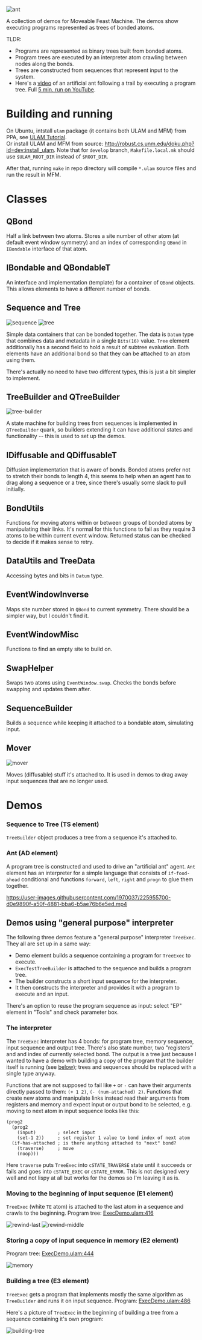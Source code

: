 ![ant](https://user-images.githubusercontent.com/1970037/225900641-fa48f082-9cda-40fe-a545-be0ae0a2d5f8.png)

A collection of demos for Moveable Feast Machine.
The demos show executing programs represented as trees of bonded atoms.

TLDR:
* Programs are represented as binary trees built from bonded atoms.
* Program trees are executed by an interpreter atom crawling between nodes along the bonds.
* Trees are constructed from sequences that represent input to the system.
* Here's a [video](#ant-ad-element) of an artificial ant following a trail by executing a program tree. Full [5 min. run on YouTube](https://www.youtube.com/watch?v=1OOWWHmasfc).

# Building and running
On Ubuntu, intstall `ulam` package (it contains both ULAM and MFM) from PPA, see [ULAM Tutorial](https://github.com/elenasa/ULAM/wiki/Ulam-Programming-Language).  
Or install ULAM and MFM from source: http://robust.cs.unm.edu/doku.php?id=dev:install_ulam. Note that for `develop` branch, `Makefile.local.mk` should use `$ULAM_ROOT_DIR` instead of `$ROOT_DIR`.

After that, running `make` in repo directory will compile `*.ulam` source files and run the result in MFM.

# Classes

## QBond
Half a link between two atoms. Stores a site number of other atom (at default event window symmetry) and an index of corresponding `QBond` in `IBondable` interface of that atom.

## IBondable and QBondableT
An interface and implementation (template) for a container of `QBond` objects. This allows elements to have a different number of bonds.

## Sequence and Tree
![sequence](https://user-images.githubusercontent.com/1970037/226056347-dda3892c-c464-4c90-b1dd-328bf005e9cd.png)
![tree](https://user-images.githubusercontent.com/1970037/226056371-4862d47a-a0bb-4415-a97a-19bbb64cb59d.png)


Simple data containers that can be bonded together. The data is `Datum` type that combines data and metadata in a single `Bits(16)` value. `Tree` element additionally has a second field to hold a result of subtree evaluation. Both elements have an additional bond so that they can be attached to an atom using them.

There's actually no need to have two different types, this is just a bit simpler to implement.

## TreeBuilder and QTreeBuilder
![tree-builder](https://user-images.githubusercontent.com/1970037/225903165-1e3d222f-2dbb-4ca7-a399-fe4ea73a4a28.png)

A state machine for building trees from sequences is implemented in `QTreeBuilder` quark, so builders extending it can have additional states and functionality -- this is used to set up the demos.

## IDiffusable and QDiffusableT
Diffusion implementation that is aware of bonds. Bonded atoms prefer not to stretch their bonds to length 4, this seems to help when an agent has to drag along a sequence or a tree, since there's usually some slack to pull initially.

## BondUtils
Functions for moving atoms within or between groups of bonded atoms by manipulating their links. It's normal for this functions to fail as they require 3 atoms to be within current event window. Returned status can be checked to decide if it makes sense to retry.

## DataUtils and TreeData
Accessing bytes and bits in `Datum` type.

## EventWindowInverse
Maps site number stored in `QBond` to current symmetry. There should be a simpler way, but I couldn't find it.

## EventWindowMisc
Functions to find an empty site to build on.

## SwapHelper
Swaps two atoms using `EventWindow.swap`. Checks the bonds before swapping and updates them after.

## SequenceBuilder
Builds a sequence while keeping it attached to a bondable atom, simulating input.

## Mover
![mover](https://user-images.githubusercontent.com/1970037/225904224-e2feebbd-bf3e-4214-8746-88c37e439f1e.png)

Moves (diffusable) stuff it's attached to. It is used in demos to drag away input sequences that are no longer used.


# Demos

### Sequence to Tree (TS element)
`TreeBuilder` object produces a tree from a sequence it's attached to.

### Ant (AD element)
A program tree is constructed and used to drive an "artificial ant" agent. `Ant` element has an interpreter for a simple language that consists of `if-food-ahead` conditional and functions `forward`, `left`, `right` and `progn` to glue them together.


https://user-images.githubusercontent.com/1970037/225955700-d0e9890f-a50f-4881-bba6-b5ae76b6e5ed.mp4



## Demos using "general purpose" interpreter
The following three demos feature a "general purpose" interpreter `TreeExec`. They all are set up in a same way:
* Demo element builds a sequence containing a program for `TreeExec` to execute.
* `ExecTestTreeBuilder` is attached to the sequence and builds a program tree.
* The builder constructs a short input sequence for the interpreter.
* It then constructs the interpreter and provides it with a program to execute and an input.

There's an option to reuse the program sequence as input: select "EP" element in "Tools" and check parameter box.

### The interpreter
The `TreeExec` interpreter has 4 bonds: for program tree, memory sequence, input sequence and output tree. There's also state number, two "registers" and and index of currently selected bond. The output is a tree just because I wanted to have a demo with building a copy of the program that the builder itself is running (see [below](#building-a-tree-e3-element)); trees and sequences should be replaced with a single type anyway.

Functions that are not supposed to fail like `+` or `-` can have their arguments directly passed to them: `(+ 1 2)`, `(- (num-attached) 2)`. Functions that create new atoms and manipulate links instead read their arguments from registers and memory and expect input or output bond to be selected, e.g. moving to next atom in input sequence looks like this:
```
(prog2
  (prog2
    (input)        ; select input
    (set-1 2))     ; set register 1 value to bond index of next atom
  (if-has-attached ; is there anything attached to "next" bond?
    (traverse)     ; move
    (noop)))
```
Here `traverse` puts `TreeExec` into `cSTATE_TRAVERSE` state until it succeeds or fails and goes into
`cSTATE_EXEC` or `cSTATE_ERROR`. This is not designed very well and not lispy at all but works for the demos so I'm leaving it as is.

### Moving to the beginning of input sequence (E1 element)
`TreeExec` (white `TE` atom) is attached to the last atom in a sequence and crawls to the beginning. Program tree: [ExecDemo.ulam:416](https://github.com/mngr777/UlamSimpleTrees/blob/71290ee7ed5fb6046185bf887ed8ca035ae11ee7/ExecDemo.ulam#L416)

![rewind-last](https://user-images.githubusercontent.com/1970037/226033015-d22504db-862a-44c5-9899-a9eb4afcb677.png)
![rewind-middle](https://user-images.githubusercontent.com/1970037/226030409-92f031bc-0272-424d-8d3d-82863d540be0.png)


### Storing a copy of input sequence in memory (E2 element)
Program tree: [ExecDemo.ulam:444](https://github.com/mngr777/UlamSimpleTrees/blob/71290ee7ed5fb6046185bf887ed8ca035ae11ee7/ExecDemo.ulam#L444)

![memory](https://user-images.githubusercontent.com/1970037/225993551-6af718db-0828-4264-bd9b-7de2ada78894.png)


### Building a tree (E3 element)
`TreeExec` gets a program that implements mostly the same algorithm as `TreeBuilder` and runs it on input sequence. Program: [ExecDemo.ulam:486](https://github.com/mngr777/UlamSimpleTrees/blob/3c029cb939154290f75354d2252ce2f8511b7665/ExecDemo.ulam#L486)

Here's a picture of `TreeExec` in the beginning of building a tree from a sequence containing it's own program:

![building-tree](https://user-images.githubusercontent.com/1970037/226048972-d5380cf6-a411-4dee-a0bc-b211bf2c41c7.png)




